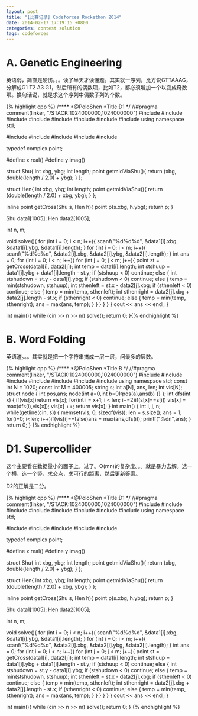```yaml
---
layout: post
title: "[比赛记录] Codeforces Rockethon 2014"
date: 2014-02-17 17:19:15 +0800
categories: contest solution
tags: codeforces
---
```

# A. Genetic Engineering

英语弱，简直是硬伤。。。读了半天才读懂题。其实就一序列，比方说GTTAAAG，分解成G1 T2 A3 G1，然后所有的偶数项，比如T2，都必须增加一个以变成奇数项。换句话说，就是求这个序列中偶数子列的个数。

{% highlight cpp %}
/****
	*@PoloShen
	*Title:D1
	*/
//#pragma comment(linker, "/STACK:1024000000,1024000000")
#include <iostream>
#include <algorithm>
#include <iomanip>
#include <cstdio>
#include <string>
#include <cstring>
#include <cmath>
#include <complex>
using namespace std;

#include <vector>
#include <list>
#include <stack>
#include <deque>
#include <queue>

typedef complex<int> point;

#define x real()
#define y imag()

struct Shu{
    int xbg, ybg;
    int length;
    point getmidViaShu(){
        return (xbg, double(length / 2.0) + ybg);
    }
};

struct Hen{
    int xbg, ybg;
    int length;
    point getmidViaShu(){
        return (double(length / 2.0) + xbg, ybg);
    }
};

inline point getCross(Shu s, Hen h){ point p(s.xbg, h.ybg); return p; }

Shu data1[1005];
Hen data2[1005];

int n, m;

void solve(){
    for (int i = 0; i < n; i++){
        scanf("%d%d%d", &data1[i].xbg, &data1[i].ybg, &data1[i].length);
    }
    for (int i = 0; i < m; i++){
        scanf("%d%d%d", &data2[i].xbg, &data2[i].ybg, &data2[i].length);
    }
    int ans = 0;
    for (int i = 0; i < n; i++){
        for (int j = 0; j < m; j++){
            point st = getCross(data1[i], data2[j]);
            int temp = data1[i].length;
            int stshuup = data1[i].ybg + data1[i].length - st.y;
            if (stshuup < 0) continue;
            else {
                int stshudown = st.y - data1[i].ybg;
                if (stshudown < 0) continue;
                else {
                    temp = min(stshudown, stshuup);
                    int sthenleft = st.x - data2[j].xbg;
                    if (sthenleft < 0) continue;
                    else {
                        temp = min(temp, sthenleft);
                        int sthenright = data2[j].xbg + data2[j].length - st.x;
                        if (sthenright < 0) continue;
                        else {
                            temp = min(temp, sthenright);
                            ans = max(ans, temp);
                        }
                    }
                }
            }
        }
    }
    cout << ans << endl;
}

int main(){
    while (cin >> n >> m) solve();
    return 0;
}{% endhighlight %}

# B. Word Folding

英语渣。。。其实就是把一个字符串搞成一层一层，问最多的层数。

{% highlight cpp %}
/****
    *@PoloShen
    *Title:B
    */
//#pragma comment(linker, "/STACK:1024000000,1024000000")
#include <iostream>
#include <algorithm>
#include <iomanip>
#include <cstdio>
#include <string>
#include <cstring>
#include <cmath>
using namespace std;
const int N = 1020;
const int M = 400005;
string s;
int a[N], ans, len;
int vis[N];
struct node
{
    int pos,ans;
    node(int a=0,int b=0):pos(a),ans(b) {}
};
int dfs(int x)
{
    if(vis[x])return vis[x];
    for(int i = x+1; i < len; i+=2)if(s[x]==s[i])
            vis[x] = max(dfs(i),vis[x]);
    vis[x] ++;
    return vis[x];
}
int main()
{
    int i, j, n;
    while(getline(cin, s))
    {
        memset(vis, 0, sizeof(vis));
        len = s.size();
        ans = 1;
        for(i=0; i<len; i++)if(vis[i]==false)ans = max(ans,dfs(i));
        printf("%dn",ans);
    }
    return 0;
}
{% endhighlight %}

# D1. Supercollider
这个主要看在数据量小的面子上，过了。O(mn)的复杂度。。。就是暴力去解。选一个横，选一个竖，求交点，求可行的距离，然后更新答案。

D2的正解是二分。

{% highlight cpp %}
/****
    *@PoloShen
    *Title:D1
    */
//#pragma comment(linker, "/STACK:1024000000,1024000000")
#include <iostream>
#include <algorithm>
#include <iomanip>
#include <cstdio>
#include <string>
#include <cstring>
#include <cmath>
#include <complex>
using namespace std;

#include <vector>
#include <list>
#include <stack>
#include <deque>
#include <queue>

typedef complex<int> point;

#define x real()
#define y imag()

struct Shu{
    int xbg, ybg;
    int length;
    point getmidViaShu(){
        return (xbg, double(length / 2.0) + ybg);
    }
};

struct Hen{
    int xbg, ybg;
    int length;
    point getmidViaShu(){
        return (double(length / 2.0) + xbg, ybg);
    }
};

inline point getCross(Shu s, Hen h){ point p(s.xbg, h.ybg); return p; }

Shu data1[1005];
Hen data2[1005];

int n, m;

void solve(){
    for (int i = 0; i < n; i++){
        scanf("%d%d%d", &data1[i].xbg, &data1[i].ybg, &data1[i].length);
    }
    for (int i = 0; i < m; i++){
        scanf("%d%d%d", &data2[i].xbg, &data2[i].ybg, &data2[i].length);
    }
    int ans = 0;
    for (int i = 0; i < n; i++){
        for (int j = 0; j < m; j++){
            point st = getCross(data1[i], data2[j]);
            int temp = data1[i].length;
            int stshuup = data1[i].ybg + data1[i].length - st.y;
            if (stshuup < 0) continue;
            else {
                int stshudown = st.y - data1[i].ybg;
                if (stshudown < 0) continue;
                else {
                    temp = min(stshudown, stshuup);
                    int sthenleft = st.x - data2[j].xbg;
                    if (sthenleft < 0) continue;
                    else {
                        temp = min(temp, sthenleft);
                        int sthenright = data2[j].xbg + data2[j].length - st.x;
                        if (sthenright < 0) continue;
                        else {
                            temp = min(temp, sthenright);
                            ans = max(ans, temp);
                        }
                    }
                }
            }
        }
    }
    cout << ans << endl;
}

int main(){
    while (cin >> n >> m) solve();
    return 0;
}
{% endhighlight %}